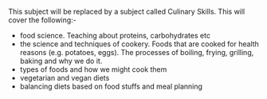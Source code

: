 This subject will be replaced by a subject called Culinary Skills. This will cover the following:-

- food science. Teaching about proteins, carbohydrates etc
- the science and techniques of cookery. Foods that are cooked for health reasons (e.g. potatoes, eggs). The processes of boiling, frying, grilling, baking and why we do it.
- types of foods and how we might cook them
- vegetarian and vegan diets
- balancing diets based on food stuffs and meal planning
